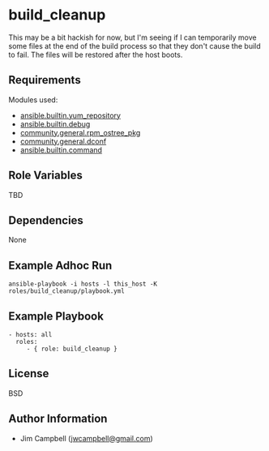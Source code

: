 build_cleanup
=============

This may be a bit hackish for now, but I'm seeing if I can temporarily move some files at the end
of the build process so that they don't cause the build to fail. The files will be restored
after the host boots.

Requirements
------------

Modules used:

  * [ansible.builtin.yum_repository](https://docs.ansible.com/ansible/latest/collections/ansible/builtin/yum_repository_module.html)
  * [ansible.builtin.debug](https://docs.ansible.com/ansible/latest/collections/ansible/builtin/debug_module.html)
  * [community.general.rpm_ostree_pkg](https://docs.ansible.com/ansible/latest/collections/community/general/rpm_ostree_pkg_module.html)
  * [community.general.dconf](https://docs.ansible.com/ansible/latest/collections/community/general/dconf_module.html)
  * [ansible.builtin.command](https://docs.ansible.com/ansible/latest/collections/ansible/builtin/command_module.html)


Role Variables
--------------

TBD

Dependencies
------------

None

Example Adhoc Run
-----------------

`ansible-playbook -i hosts -l this_host -K roles/build_cleanup/playbook.yml`

Example Playbook
----------------

    - hosts: all
      roles:
         - { role: build_cleanup }

License
-------

BSD

Author Information
------------------

  * Jim Campbell (jwcampbell@gmail.com)
